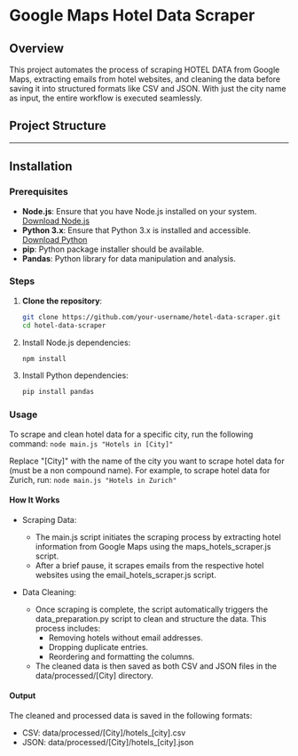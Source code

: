 # Google Maps Hotel Data Scraper

## Overview

This project automates the process of scraping HOTEL DATA from Google Maps, extracting emails from hotel websites, and cleaning the data before saving it into structured formats like CSV and JSON. With just the city name as input, the entire workflow is executed seamlessly.

## Project Structure
---

## Installation

### Prerequisites

- **Node.js**: Ensure that you have Node.js installed on your system. [Download Node.js](https://nodejs.org/en/download/)
- **Python 3.x**: Ensure that Python 3.x is installed and accessible. [Download Python](https://www.python.org/downloads/)
- **pip**: Python package installer should be available.
- **Pandas**: Python library for data manipulation and analysis.

### Steps

1. **Clone the repository**:

    ```bash
    git clone https://github.com/your-username/hotel-data-scraper.git
    cd hotel-data-scraper
    ```

2. Install Node.js dependencies:

    ```bash
    npm install
    ```

3. Install Python dependencies:

    ```bash
    pip install pandas
    ```

### Usage
To scrape and clean hotel data for a specific city, run the following command:
    ```
    node main.js "Hotels in [City]"
    ```

Replace "[City]" with the name of the city you want to scrape hotel data for (must be a non compound name). For example, to scrape hotel data for Zurich, run:
    ```
    node main.js "Hotels in Zurich"
    ```

#### How It Works
- Scraping Data:
    - The main.js script initiates the scraping process by extracting hotel information from Google Maps using the maps_hotels_scraper.js script.
    - After a brief pause, it scrapes emails from the respective hotel websites using the email_hotels_scraper.js script.

- Data Cleaning:
    - Once scraping is complete, the script automatically triggers the data_preparation.py script to clean and structure the data. This process includes:
        - Removing hotels without email addresses.
        - Dropping duplicate entries.
        - Reordering and formatting the columns.
    - The cleaned data is then saved as both CSV and JSON files in the data/processed/[City] directory.

#### Output
The cleaned and processed data is saved in the following formats:
- CSV: data/processed/[City]/hotels_[city].csv
- JSON: data/processed/[City]/hotels_[city].json

